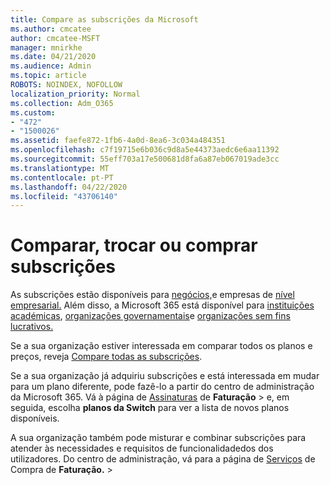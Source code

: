 ```yaml
---
title: Compare as subscrições da Microsoft
ms.author: cmcatee
author: cmcatee-MSFT
manager: mnirkhe
ms.date: 04/21/2020
ms.audience: Admin
ms.topic: article
ROBOTS: NOINDEX, NOFOLLOW
localization_priority: Normal
ms.collection: Adm_O365
ms.custom:
- "472"
- "1500026"
ms.assetid: faefe872-1fb6-4a0d-8ea6-3c034a484351
ms.openlocfilehash: c7f19715e6b036c9d8a5e44373aedc6e6aa11392
ms.sourcegitcommit: 55eff703a17e500681d8fa6a87eb067019ade3cc
ms.translationtype: MT
ms.contentlocale: pt-PT
ms.lasthandoff: 04/22/2020
ms.locfileid: "43706140"
---
```

# <a name="compare-switch-or-purchase-subscriptions"></a>Comparar, trocar ou comprar subscrições
  
As subscrições estão disponíveis para [negócios,](https://products.office.com/compare-all-microsoft-office-products?tab=2)e empresas de [nível empresarial.](https://products.office.com/business/compare-more-office-365-for-business-plans) Além disso, a Microsoft 365 está disponível para [instituições académicas](https://products.office.com/academic/compare-office-365-education-plans), [organizações governamentais](https://products.office.com/government/compare-office-365-government-plans)e [organizações sem fins lucrativos.](https://products.office.com/nonprofit/office-365-nonprofit-plans-and-pricing?tab=1)
  
Se a sua organização estiver interessada em comparar todos os planos e preços, reveja [Compare todas as subscrições](https://products.office.com/business/compare-more-office-365-for-business-plans).
  
Se a sua organização já adquiriu subscrições e está interessada em mudar para um plano diferente, pode fazê-lo a partir do centro de administração da Microsoft 365. Vá à página de [Assinaturas](https://go.microsoft.com/fwlink/p/?linkid=842054) de **Faturação** \> e, em seguida, escolha **planos da Switch** para ver a lista de novos planos disponíveis.
  
A sua organização também pode misturar e combinar subscrições para atender às necessidades e requisitos de funcionalidadedos dos utilizadores. Do centro de administração, vá para a página de [Serviços](https://go.microsoft.com/fwlink/p/?linkid=868433) de Compra de **Faturação.** \>